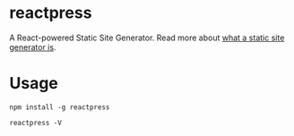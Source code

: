 # reactpress
A React-powered Static Site Generator. Read more about [what a static site generator is](https://peterthaleikis.com/posts/introduction-to-static-site-generators?utm_source=Github&utm_medium=Reactpress).

# Usage

```
npm install -g reactpress
```

```
reactpress -V
```
